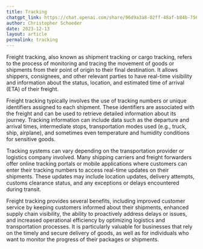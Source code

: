 ```yaml
---
title: Tracking
chatgpt_link: https://chat.openai.com/share/96d9a3a8-02ff-48af-b84b-756121268bb6
author: Christopher Schoeder
date: 2023-12-13
layout: article
permalink: tracking
---
```


Freight tracking, also known as shipment tracking or cargo tracking, refers to the process of monitoring and tracing the movement of goods or shipments from their point of origin to their final destination. It allows shippers, consignees, and other relevant parties to have real-time visibility and information about the status, location, and estimated time of arrival (ETA) of their freight.

Freight tracking typically involves the use of tracking numbers or unique identifiers assigned to each shipment. These identifiers are associated with the freight and can be used to retrieve detailed information about its journey. Tracking information can include data such as the departure and arrival times, intermediate stops, transportation modes used (e.g., truck, ship, airplane), and sometimes even temperature and humidity conditions for sensitive goods.

Tracking systems can vary depending on the transportation provider or logistics company involved. Many shipping carriers and freight forwarders offer online tracking portals or mobile applications where customers can enter their tracking numbers to access real-time updates on their shipments. These updates may include location updates, delivery attempts, customs clearance status, and any exceptions or delays encountered during transit.

Freight tracking provides several benefits, including improved customer service by keeping customers informed about their shipments, enhanced supply chain visibility, the ability to proactively address delays or issues, and increased operational efficiency by optimizing logistics and transportation processes. It is particularly valuable for businesses that rely on the timely and secure delivery of goods, as well as for individuals who want to monitor the progress of their packages or shipments.
